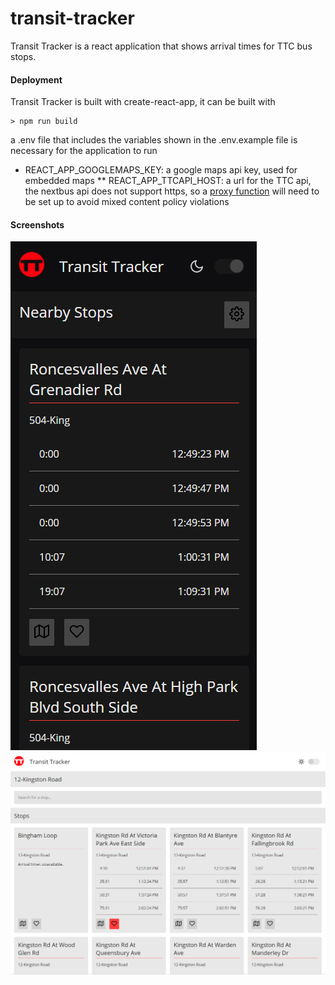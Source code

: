 # transit-tracker

Transit Tracker is a react application that shows arrival times for TTC bus stops.


#### Deployment ####

Transit Tracker is built with create-react-app, it can be built with

```
> npm run build
```

a .env file that includes the variables shown in the .env.example file is necessary for the application to run

* REACT_APP_GOOGLEMAPS_KEY: a google maps api key, used for embedded maps
** REACT_APP_TTCAPI_HOST: a url for the TTC api, the nextbus api does not support https, so a [proxy function](https://gist.github.com/fischz/67cc54b79b1323b2bef9e51e3ac26348) will need to be set up to avoid mixed content policy violations 

#### Screenshots ####
![screenshot of application homepage, mobile size, night mode is enabled](demo-home.png)
![screenshot of application route page, desktop size, night mode is disabled](demo-route.png)

